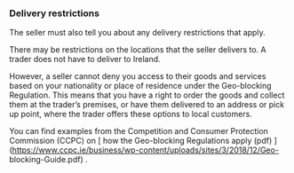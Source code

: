 ###  Delivery restrictions

The seller must also tell you about any delivery restrictions that apply.

There may be restrictions on the locations that the seller delivers to. A
trader does not have to deliver to Ireland.

However, a seller cannot deny you access to their goods and services based on
your nationality or place of residence under the Geo-blocking Regulation. This
means that you have a right to order the goods and collect them at the
trader’s premises, or have them delivered to an address or pick up point,
where the trader offers these options to local customers.

You can find examples from the Competition and Consumer Protection Commission
(CCPC) on [ how the Geo-blocking Regulations apply (pdf)
](https://www.ccpc.ie/business/wp-content/uploads/sites/3/2018/12/Geo-
blocking-Guide.pdf) .

